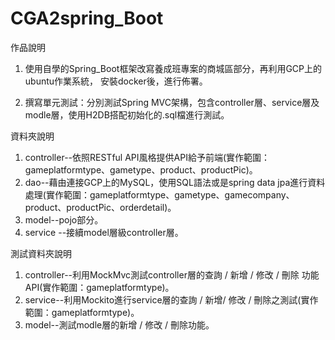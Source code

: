 # CGA2spring_Boot




作品說明
1. 使用自學的Spring_Boot框架改寫養成班專案的商城區部分，再利用GCP上的ubuntu作業系統，
安裝docker後，進行佈署。


2. 撰寫單元測試：分別測試Spring MVC架構，包含controller層、service層及modle層，使用H2DB搭配初始化的.sql檔進行測試。




資料夾說明
1. controller--依照RESTful API風格提供API給予前端(實作範圍：gameplatformtype、gametype、product、productPic)。
2. dao--藉由連接GCP上的MySQL，使用SQL語法或是spring data jpa進行資料處理(實作範圍：gameplatformtype、gametype、gamecompany、product、productPic、orderdetail)。
3. model--pojo部分。
4. service --接續model層級controller層。




測試資料夾說明
1. controller--利用MockMvc測試controller層的查詢 / 新增 / 修改 / 刪除 功能 API(實作範圍：gameplatformtype)。
2. service--利用Mockito進行service層的查詢 / 新增/ 修改 / 刪除之測試(實作範圍：gameplatformtype)。
3. model--測試modle層的新增 / 修改 / 刪除功能。
